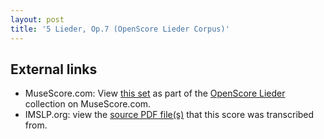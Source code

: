 ```yaml
---
layout: post
title: '5 Lieder, Op.7 (OpenScore Lieder Corpus)'
---
```


## External links

- MuseScore.com: View [this set] as part of the [OpenScore Lieder] collection on MuseScore.com.
- IMSLP.org: view the [source PDF file(s)][IMSLP] that this score was transcribed from.

[IMSLP]: https://imslp.org/wiki/Special:ReverseLookup/619226
[this set]: https://musescore.com/openscore-lieder-corpus/sets/5106653
[OpenScore Lieder]: https://musescore.com/openscore-lieder-corpus
